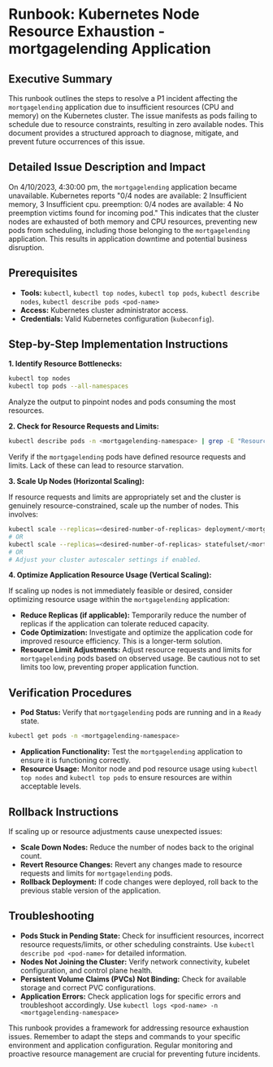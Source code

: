 # Runbook: Kubernetes Node Resource Exhaustion - mortgagelending Application

## Executive Summary

This runbook outlines the steps to resolve a P1 incident affecting the `mortgagelending` application due to insufficient resources (CPU and memory) on the Kubernetes cluster. The issue manifests as pods failing to schedule due to resource constraints, resulting in zero available nodes. This document provides a structured approach to diagnose, mitigate, and prevent future occurrences of this issue.

## Detailed Issue Description and Impact

On 4/10/2023, 4:30:00 pm, the `mortgagelending` application became unavailable.  Kubernetes reports "0/4 nodes are available: 2 Insufficient memory, 3 Insufficient cpu. preemption: 0/4 nodes are available: 4 No preemption victims found for incoming pod."  This indicates that the cluster nodes are exhausted of both memory and CPU resources, preventing new pods from scheduling, including those belonging to the `mortgagelending` application.  This results in application downtime and potential business disruption.

## Prerequisites

* **Tools:** `kubectl`, `kubectl top nodes`, `kubectl top pods`, `kubectl describe nodes`, `kubectl describe pods <pod-name>`
* **Access:** Kubernetes cluster administrator access.
* **Credentials:** Valid Kubernetes configuration (`kubeconfig`).


## Step-by-Step Implementation Instructions

**1. Identify Resource Bottlenecks:**

```bash
kubectl top nodes
kubectl top pods --all-namespaces
```

Analyze the output to pinpoint nodes and pods consuming the most resources.

**2. Check for Resource Requests and Limits:**

```bash
kubectl describe pods -n <mortgagelending-namespace> | grep -E "Resources:|Requests:|Limits:"
```

Verify if the `mortgagelending` pods have defined resource requests and limits.  Lack of these can lead to resource starvation.

**3. Scale Up Nodes (Horizontal Scaling):**

If resource requests and limits are appropriately set and the cluster is genuinely resource-constrained, scale up the number of nodes. This involves:

```bash
kubectl scale --replicas=<desired-number-of-replicas> deployment/<mortgagelending-deployment> -n <mortgagelending-namespace>  # If deployment
# OR
kubectl scale --replicas=<desired-number-of-replicas> statefulset/<mortgagelending-statefulset> -n <mortgagelending-namespace> # If statefulset
# OR
# Adjust your cluster autoscaler settings if enabled.
```

**4. Optimize Application Resource Usage (Vertical Scaling):**

If scaling up nodes is not immediately feasible or desired, consider optimizing resource usage within the `mortgagelending` application:

* **Reduce Replicas (if applicable):**  Temporarily reduce the number of replicas if the application can tolerate reduced capacity.
* **Code Optimization:** Investigate and optimize the application code for improved resource efficiency. This is a longer-term solution.
* **Resource Limit Adjustments:**  Adjust resource requests and limits for `mortgagelending` pods based on observed usage. Be cautious not to set limits too low, preventing proper application function.


## Verification Procedures

* **Pod Status:** Verify that `mortgagelending` pods are running and in a `Ready` state.
```bash
kubectl get pods -n <mortgagelending-namespace>
```
* **Application Functionality:** Test the `mortgagelending` application to ensure it is functioning correctly.
* **Resource Usage:** Monitor node and pod resource usage using `kubectl top nodes` and `kubectl top pods` to ensure resources are within acceptable levels.

## Rollback Instructions

If scaling up or resource adjustments cause unexpected issues:

* **Scale Down Nodes:**  Reduce the number of nodes back to the original count.
* **Revert Resource Changes:**  Revert any changes made to resource requests and limits for `mortgagelending` pods.
* **Rollback Deployment:** If code changes were deployed, roll back to the previous stable version of the application.

## Troubleshooting

* **Pods Stuck in Pending State:** Check for insufficient resources, incorrect resource requests/limits, or other scheduling constraints. Use `kubectl describe pod <pod-name>` for detailed information.
* **Nodes Not Joining the Cluster:** Verify network connectivity, kubelet configuration, and control plane health.
* **Persistent Volume Claims (PVCs) Not Binding:** Check for available storage and correct PVC configurations.
* **Application Errors:** Check application logs for specific errors and troubleshoot accordingly.  Use `kubectl logs <pod-name> -n <mortgagelending-namespace>`


This runbook provides a framework for addressing resource exhaustion issues. Remember to adapt the steps and commands to your specific environment and application configuration.  Regular monitoring and proactive resource management are crucial for preventing future incidents.
